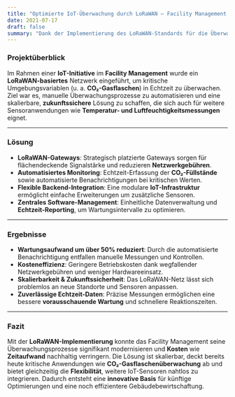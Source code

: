 ```yaml
---
title: "Optimierte IoT-Überwachung durch LoRaWAN – Facility Management Innovation"
date: 2021-07-17
draft: false
summary: "Dank der Implementierung des LoRaWAN-Standards für die Überwachung kritischer Umgebungsvariablen an verschiedenen Standorten konnte die Effizienz erheblich gesteigert, der Wartungsaufwand minimiert und ein zukunftssicheres System für IoT-Anwendungen geschaffen werden."
---
```


### Projektüberblick
Im Rahmen einer **IoT-Initiative** im **Facility Management** wurde ein **LoRaWAN-basiertes** Netzwerk eingeführt, um kritische Umgebungsvariablen (u. a. **CO₂-Gasflaschen**) in Echtzeit zu überwachen. Ziel war es, manuelle Überwachungsprozesse zu automatisieren und eine skalierbare, **zukunftssichere** Lösung zu schaffen, die sich auch für weitere Sensoranwendungen wie **Temperatur- und Luftfeuchtigkeitsmessungen** eignet.

---

### Lösung
- **LoRaWAN-Gateways**: Strategisch platzierte Gateways sorgen für flächendeckende Signalstärke und reduzieren **Netzwerkgebühren**.  
- **Automatisiertes Monitoring**: Echtzeit-Erfassung der **CO₂-Füllstände** sowie automatisierte Benachrichtigungen bei kritischen Werten.  
- **Flexible Backend-Integration**: Eine modulare **IoT-Infrastruktur** ermöglicht einfache Erweiterungen um zusätzliche Sensoren.  
- **Zentrales Software-Management**: Einheitliche Datenverwaltung und **Echtzeit-Reporting**, um Wartungsintervalle zu optimieren.

---

### Ergebnisse
- **Wartungsaufwand um über 50% reduziert**: Durch die automatisierte Benachrichtigung entfallen manuelle Messungen und Kontrollen.  
- **Kosteneffizienz**: Geringere Betriebskosten dank wegfallender Netzwerkgebühren und weniger Hardwareeinsatz.  
- **Skalierbarkeit & Zukunftssicherheit**: Das LoRaWAN-Netz lässt sich problemlos an neue Standorte und Sensoren anpassen.  
- **Zuverlässige Echtzeit-Daten**: Präzise Messungen ermöglichen eine bessere **vorausschauende Wartung** und schnellere Reaktionszeiten.

---

### Fazit
Mit der **LoRaWAN-Implementierung** konnte das Facility Management seine Überwachungsprozesse signifikant modernisieren und **Kosten** wie **Zeitaufwand** nachhaltig verringern. Die Lösung ist skalierbar, deckt bereits heute kritische Anwendungen wie **CO₂-Gasflaschenüberwachung** ab und bietet gleichzeitig die **Flexibilität**, weitere IoT-Sensoren nahtlos zu integrieren. Dadurch entsteht eine **innovative Basis** für künftige Optimierungen und eine noch effizientere Gebäudebewirtschaftung.

